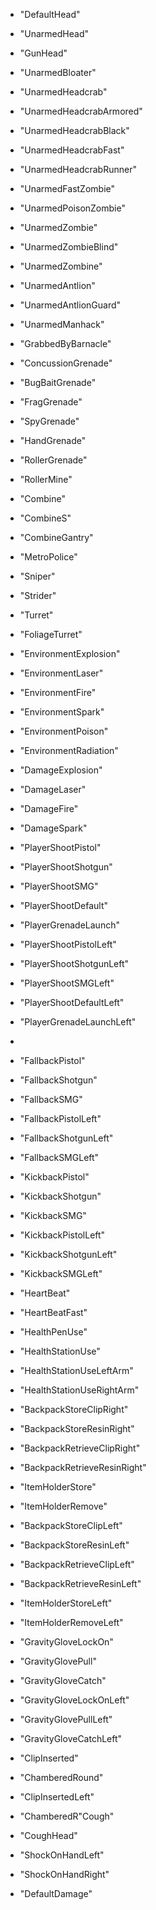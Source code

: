 - "DefaultHead"
- "UnarmedHead"
- "GunHead"

- "UnarmedBloater"
- "UnarmedHeadcrab"
- "UnarmedHeadcrabArmored"
- "UnarmedHeadcrabBlack"
- "UnarmedHeadcrabFast"
- "UnarmedHeadcrabRunner"
- "UnarmedFastZombie"
- "UnarmedPoisonZombie"
- "UnarmedZombie"
- "UnarmedZombieBlind"
- "UnarmedZombine"
- "UnarmedAntlion"
- "UnarmedAntlionGuard"
- "UnarmedManhack"

- "GrabbedByBarnacle"

- "ConcussionGrenade"
- "BugBaitGrenade"
- "FragGrenade"
- "SpyGrenade"
- "HandGrenade"
- "RollerGrenade"
- "RollerMine"

- "Combine"
- "CombineS"
- "CombineGantry"
- "MetroPolice"
- "Sniper"
- "Strider"
- "Turret"
- "FoliageTurret"

- "EnvironmentExplosion"
- "EnvironmentLaser"
- "EnvironmentFire"
- "EnvironmentSpark"
- "EnvironmentPoison"
- "EnvironmentRadiation"

- "DamageExplosion"
- "DamageLaser"
- "DamageFire"
- "DamageSpark"

- "PlayerShootPistol"
- "PlayerShootShotgun"
- "PlayerShootSMG"
- "PlayerShootDefault"
- "PlayerGrenadeLaunch"

- "PlayerShootPistolLeft"
- "PlayerShootShotgunLeft"
- "PlayerShootSMGLeft"
- "PlayerShootDefaultLeft"
- "PlayerGrenadeLaunchLeft"
- 
- "FallbackPistol"
- "FallbackShotgun"
- "FallbackSMG"

- "FallbackPistolLeft"
- "FallbackShotgunLeft"
- "FallbackSMGLeft"

- "KickbackPistol"
- "KickbackShotgun"
- "KickbackSMG"

- "KickbackPistolLeft"
- "KickbackShotgunLeft"
- "KickbackSMGLeft"

- "HeartBeat"
- "HeartBeatFast"

- "HealthPenUse"
- "HealthStationUse"
- "HealthStationUseLeftArm"
- "HealthStationUseRightArm"

- "BackpackStoreClipRight"
- "BackpackStoreResinRight"
- "BackpackRetrieveClipRight"
- "BackpackRetrieveResinRight"
- "ItemHolderStore"
- "ItemHolderRemove"

- "BackpackStoreClipLeft"
- "BackpackStoreResinLeft"
- "BackpackRetrieveClipLeft"
- "BackpackRetrieveResinLeft"
- "ItemHolderStoreLeft"
- "ItemHolderRemoveLeft"

- "GravityGloveLockOn"
- "GravityGlovePull"
- "GravityGloveCatch"

- "GravityGloveLockOnLeft"
- "GravityGlovePullLeft"
- "GravityGloveCatchLeft"

- "ClipInserted"
- "ChamberedRound"
- "ClipInsertedLeft"
- "ChamberedR"Cough"
- "CoughHead"

- "ShockOnHandLeft"
- "ShockOnHandRight"

- "DefaultDamage"

